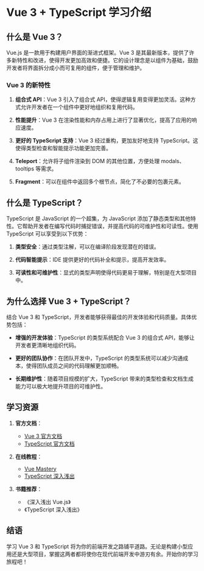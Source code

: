 # Vue 3 + TypeScript 学习介绍

## 什么是 Vue 3？

Vue.js 是一款用于构建用户界面的渐进式框架。Vue 3 是其最新版本，提供了许多新特性和改进，使得开发更加高效和便捷。它的设计理念是以组件为基础，鼓励开发者将界面拆分成小而可复用的组件，便于管理和维护。

### Vue 3 的新特性

1. **组合式 API**：Vue 3 引入了组合式 API，使得逻辑复用变得更加灵活。这种方式允许开发者在一个组件中更好地组织和复用代码。
  
2. **性能提升**：Vue 3 在渲染性能和内存占用上进行了显著优化，提高了应用的响应速度。

3. **更好的 TypeScript 支持**：Vue 3 经过重构，更加友好地支持 TypeScript。这使得类型检查和智能提示功能更加完善。

4. **Teleport**：允许将子组件渲染到 DOM 的其他位置，方便处理 modals、tooltips 等需求。

5. **Fragment**：可以在组件中返回多个根节点，简化了不必要的包裹元素。

## 什么是 TypeScript？

TypeScript 是 JavaScript 的一个超集，为 JavaScript 添加了静态类型和其他特性。它帮助开发者在编写代码时捕捉错误，并提高代码的可维护性和可读性。使用 TypeScript 可以享受到以下优势：

1. **类型安全**：通过类型注解，可以在编译阶段发现潜在的错误。
  
2. **代码智能提示**：IDE 提供更好的代码补全和提示，提高开发效率。

3. **可读性和可维护性**：显式的类型声明使得代码更易于理解，特别是在大型项目中。

## 为什么选择 Vue 3 + TypeScript？

结合 Vue 3 和 TypeScript，开发者能够获得最佳的开发体验和代码质量。具体优势包括：

- **增强的开发体验**：TypeScript 的类型系统配合 Vue 3 的组合式 API，能够让开发者更清晰地组织代码。
  
- **更好的团队协作**：在团队开发中，TypeScript 的类型系统可以减少沟通成本，使得团队成员之间的代码理解更加顺畅。

- **长期维护性**：随着项目规模的扩大，TypeScript 带来的类型检查和文档生成能力可以极大地提升项目的可维护性。

## 学习资源

1. **官方文档**：
   - [Vue 3 官方文档](https://vuejs.org/)
   - [TypeScript 官方文档](https://www.typescriptlang.org/docs/)

2. **在线教程**：
   - [Vue Mastery](https://www.vuemastery.com/)
   - [TypeScript 深入浅出](https://ts.xcatliu.com/)

3. **书籍推荐**：
   - 《深入浅出 Vue.js》
   - 《TypeScript 深入浅出》

## 结语

学习 Vue 3 和 TypeScript 将为你的前端开发之路铺平道路。无论是构建小型应用还是大型项目，掌握这两者都将使你在现代前端开发中游刃有余。开始你的学习旅程吧！